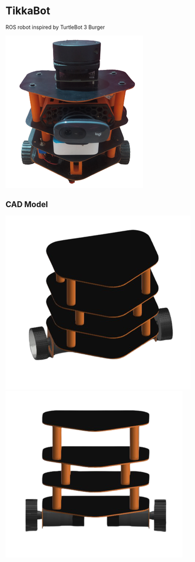 # TikkaBot
ROS robot inspired by TurtleBot 3 Burger

![](images/pic2.png)

## CAD Model

![](images/cad1.png) ![](images/cad2.png)